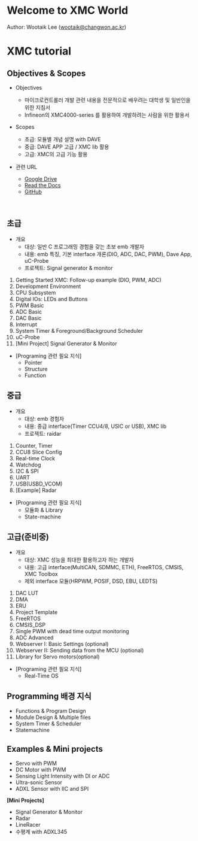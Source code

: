 # Welcome to XMC World

Author: Wootaik Lee (wootaik@changwon.ac.kr)  

# XMC tutorial

## Objectives & Scopes

* Objectives

  * 마이크로컨트롤러 개발 관련 내용을 전문적으로 배우려는 대학생 및 일반인을 위한 지침서
  * Infineon의 XMC4000-series 를 활용하여 개발하려는 사람을 위한 활용서​

* Scopes

  * 초급: 모듈별 개념 설명 with DAVE
  * 중급: DAVE APP 고급 / XMC lib 활용
  * 고급: XMC의 고급 기능 활용

* 관련 URL

  * [Google Drive](https://goo.gl/vkcuA1)
  * [Read the Docs](http://xmctutorial.readthedocs.io/ko/latest/)
  * [GitHub](https://github.com/realsosy/XmcTutorial)

  ​

## 초급

* 개요
  * 대상: 일반 C 프로그래밍 경험을 갖는 초보 emb 개발자
  * 내용: emb 특징, 기본 interface 개론(DIO, ADC, DAC, PWM), Dave App, uC-Probe
  * 프로젝트: Signal generator & monitor

1. Getting Started XMC: Follow-up example (DIO, PWM, ADC)  
2. Development Environment
3. CPU Subsystem
4. Digital IOs: LEDs and Buttons
5. PWM Basic
6. ADC Basic
7. DAC Basic
8. Interrupt
9. System Timer & Foreground/Background Scheduler
10. uC-Probe
11. [Mini Project] Signal Generator & Monitor

* [Programing 관련 필요 지식]
  * Pointer
  * Structure
  * Function

## 중급

* 개요
  * 대상: emb 경험자
  * 내용: 중급 interface(Timer CCU4/8, USIC or USB), XMC lib
  * 프로젝트: raidar

1. Counter, Timer
2. CCU8 Slice Config
3. Real-time Clock
4. Watchdog
5. I2C & SPI
6. UART
7. USB(USBD_VCOM)
8. [Example] Radar

* [Programing 관련 필요 지식]
  * 모듈화 & Library
  * State-machine

## 고급(준비중)

* 개요
  * 대상: XMC 성능을 최대한 활용하고자 하는 개발자
  * 내용: 고급 interface(MultiCAN, SDMMC, ETH), FreeRTOS, CMSIS, XMC Toolbox
  * 제외 interface 모듈(HRPWM, POSIF, DSD, EBU, LEDTS)

1. DAC LUT
2. DMA
3. ERU
4. Project Template
5. FreeRTOS
6. CMSIS_DSP
7. Single PWM with dead time output monitoring
8. ADC Advanced
9. Webserver I: Basic Settings (optional)
10. Webserver II: Sending data from the MCU (optional)
11. Library for Servo motors(optional)

* [Programing 관련 필요 지식]
  * Real-Time OS

## Programming 배경 지식

* Functions & Program Design
* Module Design & Multiple files
* System Timer & Scheduler
* Statemachine

## Examples & Mini projects

* Servo with PWM
* DC Motor with PWM
* Sensing Light Intensity with DI or ADC
* Ultra-sonic Sensor
* ADXL Sensor with IIC and SPI

**[Mini Projects]**

* Signal Generator & Monitor
* Radar
* LineRacer
* 수평계 with ADXL345